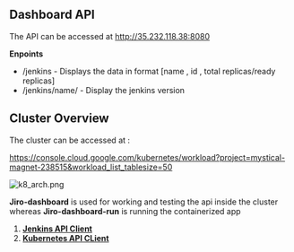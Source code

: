 ## Dashboard API

  The API can be accessed at http://35.232.118.38:8080
  
  __Enpoints__
   * /jenkins  - Displays the data in format [name , id , total replicas/ready replicas]
   * /jenkins/name/ - Display the jenkins version
   
## Cluster Overview 

 The cluster can be accessed at :
 
 https://console.cloud.google.com/kubernetes/workload?project=mystical-magnet-238515&workload_list_tablesize=50

  ![k8_arch.png](https://drive.google.com/uc?export=download&id=1jF9i8Bk5sCr5ZBTt0OOfnUzr9swcdvDv)
  
  __Jiro-dashboard__ is used for working and testing the api inside the cluster whereas __Jiro-dashboard-run__ is running the containerized app 


1. [__Jenkins API Client__](https://github.com/jenkinsci/java-client-api)
2. [__Kubernetes API CLient__](https://github.com/kubernetes-client/java)
  
